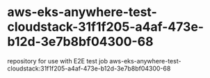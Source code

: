 # aws-eks-anywhere-test-cloudstack-31f1f205-a4af-473e-b12d-3e7b8bf04300-68
repository for use with E2E test job aws-eks-anywhere-test-cloudstack:31f1f205-a4af-473e-b12d-3e7b8bf04300-68
